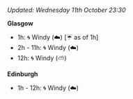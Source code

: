 *Updated: Wednesday 11th October 23:30*

**Glasgow**

* 1h: :cyclone: Windy (:cloud:) [:umbrella: as of 1h]
* 2h - 11h: :cyclone: Windy (:cloud:)
* 12h: :cyclone: Windy (:partly_sunny:)

**Edinburgh**

* 1h - 12h: :cyclone: Windy (:cloud:)
